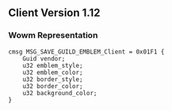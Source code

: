 ## Client Version 1.12

### Wowm Representation
```rust,ignore
cmsg MSG_SAVE_GUILD_EMBLEM_Client = 0x01F1 {
    Guid vendor;    
    u32 emblem_style;    
    u32 emblem_color;    
    u32 border_style;    
    u32 border_color;    
    u32 background_color;    
}

```
